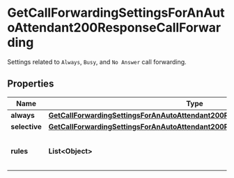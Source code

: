 

# GetCallForwardingSettingsForAnAutoAttendant200ResponseCallForwarding

Settings related to `Always`, `Busy`, and `No Answer` call forwarding.

## Properties

| Name | Type | Description | Notes |
|------------ | ------------- | ------------- | -------------|
|**always** | [**GetCallForwardingSettingsForAnAutoAttendant200ResponseCallForwardingAlways**](GetCallForwardingSettingsForAnAutoAttendant200ResponseCallForwardingAlways.md) |  |  |
|**selective** | [**GetCallForwardingSettingsForAnAutoAttendant200ResponseCallForwardingSelective**](GetCallForwardingSettingsForAnAutoAttendant200ResponseCallForwardingSelective.md) |  |  |
|**rules** | **List&lt;Object&gt;** | Rules for selectively forwarding calls. |  |



